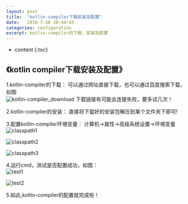 ```yaml
---
layout: post
title:  "kotlin-compiler下载安装及配置"
date:   2018-7-10 20:44:43
categories: configuration
excerpt: kotlin-compiler的下载、安装及配置
---
```


* content
{:toc}

## 《kotlin compiler下载安装及配置》
1.kotlin-compiler的下载：
 可以通过网址直接下载，也可以通过百度搜索下载，如图<br/>
 ![kotlin-compiler_download]({{"/css/pics/mytenthblog/kotlin-compiler_download.png"}})
 下载链接有可能会连接失败，要多试几次！

2.kotlin-compiler的安装：
 直接将下载好的安装包解压到某个文件夹下即可!

3.配置kotlin-compiler环境变量：
 计算机->属性->高级系统设置->环境变量<br/>
 ![classpath1]({{"/css/pics/mytenthblog/classpath1.png"}})

 ![classpath2]({{"/css/pics/mytenthblog/classpath2.png"}})

 ![classpath3]({{"/css/pics/mytenthblog/classpath3.png"}})

4.运行cmd，测试是否配置成功，如图：<br/>
 ![test1]({{"/css/pics/mytenthblog/test1.png"}})

 ![test2]({{"/css/pics/mytenthblog/test2.png"}})

5.如此,kotlin-compiler的配置就完成啦！